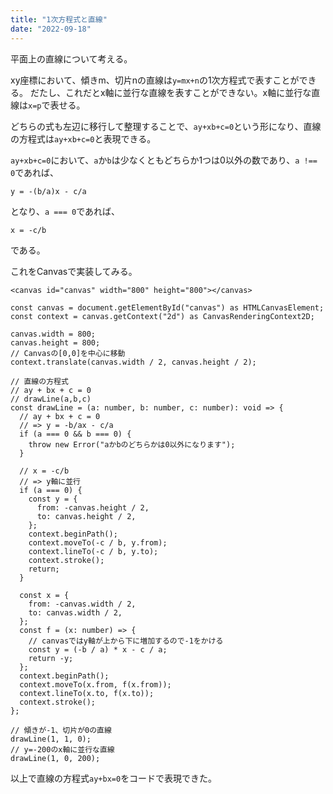 ```yaml
---
title: "1次方程式と直線"
date: "2022-09-18"
---
```


平面上の直線について考える。

xy座標において、傾きm、切片nの直線は`y=mx+n`の1次方程式で表すことができる。
だたし、これだとx軸に並行な直線を表すことができない。x軸に並行な直線は`x=p`で表せる。

どちらの式も左辺に移行して整理することで、`ay+xb+c=0`という形になり、直線の方程式は`ay+xb+c=0`と表現できる。

`ay+xb+c=0`において、`a`か`b`は少なくともどちらか1つは0以外の数であり、`a !== 0`であれば、

```
y = -(b/a)x - c/a
```

となり、`a === 0`であれば、

```
x = -c/b
```

である。

これをCanvasで実装してみる。

```html:[data-language="HTML"]
<canvas id="canvas" width="800" height="800"></canvas>
```

```ts:[data-language="TypeScript"]
const canvas = document.getElementById("canvas") as HTMLCanvasElement;
const context = canvas.getContext("2d") as CanvasRenderingContext2D;

canvas.width = 800;
canvas.height = 800;
// Canvasの[0,0]を中心に移動
context.translate(canvas.width / 2, canvas.height / 2);

// 直線の方程式
// ay + bx + c = 0
// drawLine(a,b,c)
const drawLine = (a: number, b: number, c: number): void => {
  // ay + bx + c = 0
  // => y = -b/ax - c/a
  if (a === 0 && b === 0) {
    throw new Error("aかbのどちらかは0以外になります");
  }

  // x = -c/b
  // => y軸に並行
  if (a === 0) {
    const y = {
      from: -canvas.height / 2,
      to: canvas.height / 2,
    };
    context.beginPath();
    context.moveTo(-c / b, y.from);
    context.lineTo(-c / b, y.to);
    context.stroke();
    return;
  }

  const x = {
    from: -canvas.width / 2,
    to: canvas.width / 2,
  };
  const f = (x: number) => {
    // canvasではy軸が上から下に増加するので-1をかける
    const y = (-b / a) * x - c / a;
    return -y;
  };
  context.beginPath();
  context.moveTo(x.from, f(x.from));
  context.lineTo(x.to, f(x.to));
  context.stroke();
};

// 傾きが-1、切片が0の直線
drawLine(1, 1, 0);
// y=-200のx軸に並行な直線
drawLine(1, 0, 200);
```

以上で直線の方程式`ay+bx=0`をコードで表現できた。
